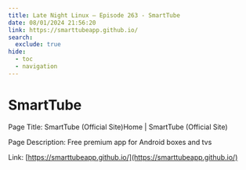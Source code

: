 ```yaml
---
title: Late Night Linux – Episode 263 - SmartTube
date: 08/01/2024 21:56:20
link: https://smarttubeapp.github.io/
search:
  exclude: true
hide:
  - toc
  - navigation
---
```


# SmartTube

Page Title: SmartTube (Official Site)Home | SmartTube (Official Site)

Page Description: Free premium app for Android boxes and tvs 

Link: [https://smarttubeapp.github.io/](https://smarttubeapp.github.io/)